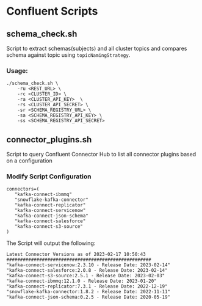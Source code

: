 # Confluent Scripts

## schema_check.sh 

Script to extract schemas(subjects) and all cluster topics and compares schema against topic using `topicNamingStrategy`.
### Usage:
```
./schema_check.sh \
    -ru <REST_URL> \
    -rc <CLUSTER_ID> \
    -ra <CLUSTER_API_KEY>  \
    -rs <CLUSTER_API_SECRET> \
    -sr <SCHEMA_REGISTRY_URL> \
    -sa <SCHEMA_REGISTRY_API_KEY> \
    -ss <SCHEMA_REGISTRY_API_SECRET>
```

## connector_plugins.sh

Script to query Confluent Connector Hub to list all connector plugins based on a configuration

### Modify Script Configuration

```
connectors=(
   "kafka-connect-ibmmq"
   "snowflake-kafka-connector"
   "kafka-connect-replicator"
   "kafka-connect-servicenow"
   "kafka-connect-json-schema"
   "kafka-connect-salesforce"
   "kafka-connect-s3-source"
)
```

The Script will output the following:
```
Latest Connector Versions as of 2023-02-17 10:50:43
#####################################################
"kafka-connect-servicenow:2.3.10 - Release Date: 2023-02-14"
"kafka-connect-salesforce:2.0.8 - Release Date: 2023-02-14"
"kafka-connect-s3-source:2.5.1 - Release Date: 2023-02-03"
"kafka-connect-ibmmq:12.1.0 - Release Date: 2023-01-20"
"kafka-connect-replicator:7.3.1 - Release Date: 2022-12-19"
"snowflake-kafka-connector:1.8.2 - Release Date: 2022-11-11"
"kafka-connect-json-schema:0.2.5 - Release Date: 2020-05-19"
 ```